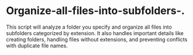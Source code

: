 # Organize-all-files-into-subfolders-.
This script will analyze a folder you specify and organize all files into subfolders categorized by extension. It also handles important details like creating folders, handling files without extensions, and preventing conflicts with duplicate file names.
